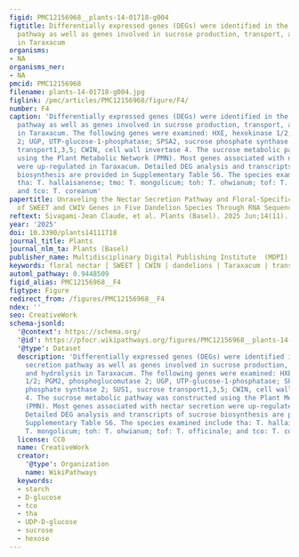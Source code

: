 ```yaml
---
figid: PMC12156968__plants-14-01718-g004
figtitle: Differentially expressed genes (DEGs) were identified in the nectar secretion
  pathway as well as genes involved in sucrose production, transport, and hydrolysis
  in Taraxacum
organisms:
- NA
organisms_ner:
- NA
pmcid: PMC12156968
filename: plants-14-01718-g004.jpg
figlink: /pmc/articles/PMC12156968/figure/F4/
number: F4
caption: 'Differentially expressed genes (DEGs) were identified in the nectar secretion
  pathway as well as genes involved in sucrose production, transport, and hydrolysis
  in Taraxacum. The following genes were examined: HXE, hexokinase 1/2; PGM2, phosphoglucomutase
  2; UGP, UTP-glucose-1-phosphatase; SPSA2, sucrose phosphate synthase 2; SUS1, sucrose
  transport1,3,5; CWIN, cell wall invertase 4. The sucrose metabolic pathway was constructed
  using the Plant Metabolic Network (PMN). Most genes associated with nectar secretion
  were up-regulated in Taraxacum. Detailed DEG analysis and transcripts of sucrose
  biosynthesis are provided in Supplementary Table S6. The species examined include
  tha: T. hallaisanense; tmo: T. mongolicum; toh: T. ohwianum; tof: T. officinale;
  and tco: T. coreanum'
papertitle: Unraveling the Nectar Secretion Pathway and Floral-Specific Expression
  of SWEET and CWIV Genes in Five Dandelion Species Through RNA Sequencing
reftext: Sivagami-Jean Claude, et al. Plants (Basel). 2025 Jun;14(11).
year: '2025'
doi: 10.3390/plants14111718
journal_title: Plants
journal_nlm_ta: Plants (Basel)
publisher_name: Multidisciplinary Digital Publishing Institute  (MDPI)
keywords: floral nectar | SWEET | CWIN | dandelions | Taraxacum | transcriptome
automl_pathway: 0.9448509
figid_alias: PMC12156968__F4
figtype: Figure
redirect_from: /figures/PMC12156968__F4
ndex: ''
seo: CreativeWork
schema-jsonld:
  '@context': https://schema.org/
  '@id': https://pfocr.wikipathways.org/figures/PMC12156968__plants-14-01718-g004.html
  '@type': Dataset
  description: 'Differentially expressed genes (DEGs) were identified in the nectar
    secretion pathway as well as genes involved in sucrose production, transport,
    and hydrolysis in Taraxacum. The following genes were examined: HXE, hexokinase
    1/2; PGM2, phosphoglucomutase 2; UGP, UTP-glucose-1-phosphatase; SPSA2, sucrose
    phosphate synthase 2; SUS1, sucrose transport1,3,5; CWIN, cell wall invertase
    4. The sucrose metabolic pathway was constructed using the Plant Metabolic Network
    (PMN). Most genes associated with nectar secretion were up-regulated in Taraxacum.
    Detailed DEG analysis and transcripts of sucrose biosynthesis are provided in
    Supplementary Table S6. The species examined include tha: T. hallaisanense; tmo:
    T. mongolicum; toh: T. ohwianum; tof: T. officinale; and tco: T. coreanum'
  license: CC0
  name: CreativeWork
  creator:
    '@type': Organization
    name: WikiPathways
  keywords:
  - starch
  - D-glucose
  - tco
  - tha
  - UDP-D-glucose
  - sucrose
  - hexose
---
```

